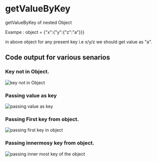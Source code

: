 # getValueByKey
getValueByKey of nested Object

Exampe :
object = {"x":{"y":{"z":"a"}}}

in above object for any present key i.e x/y/z  we should get value as "a".

##  Code output for various senarios

### Key not in Object.
![key not in Object](https://github.com/hrushikesh-deshpande01/getValueByKey/assets/100013307/1e0d6229-1de1-4832-a0fa-6f208b033f86)

### Passing value as key
![passing value as key](https://github.com/hrushikesh-deshpande01/getValueByKey/assets/100013307/b03cca6b-ca00-4359-a755-5077ad0e62c2)

###  Passing First key from object.
![passing first key in object](https://github.com/hrushikesh-deshpande01/getValueByKey/assets/100013307/cec9cad9-d931-4678-a22c-ca306610dc5f)

###  Passing innermosy key from object.
![passing inner most key of the object](https://github.com/hrushikesh-deshpande01/getValueByKey/assets/100013307/27a162de-47dc-4f0b-a44b-6d84a3075e35)



